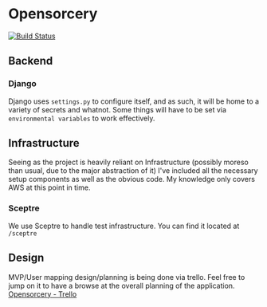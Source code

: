 # Opensorcery
[![Build Status](https://travis-ci.org/JohnVonNeumann/opensorcery.svg?branch=master)](https://travis-ci.org/JohnVonNeumann/opensorcery)
## Backend

### Django
Django uses `settings.py` to configure itself, and as such, it will be home to a variety of secrets and whatnot. Some things will have to be set via `environmental variables` to work effectively. 

## Infrastructure
Seeing as the project is heavily reliant on Infrastructure (possibly moreso than usual, due to the major abstraction of it) I've included all the necessary setup components as well as the obvious code. My knowledge only covers AWS at this point in time.
### Sceptre
We use Sceptre to handle test infrastructure. You can find it located at `/sceptre`

## Design

MVP/User mapping design/planning is being done via trello. Feel free to jump on it to have a browse at the overall planning of the application.
[Opensorcery - Trello](https://trello.com/b/HcEsFgUa/opensourcery)

